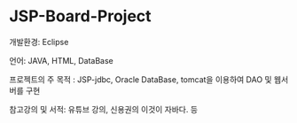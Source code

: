 # JSP-Board-Project

개발환경: Eclipse

언어: JAVA, HTML, DataBase

프로젝트의 주 목적 : JSP-jdbc, Oracle DataBase, tomcat을 이용하여 DAO 및 웹서버를 구현

참고강의 및 서적: 유튜브 강의, 신용권의 이것이 자바다. 등 
